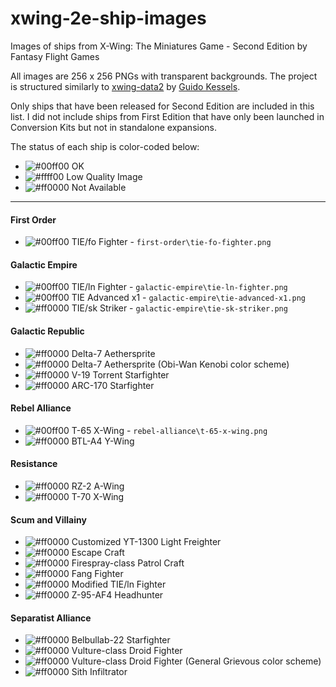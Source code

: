 # xwing-2e-ship-images
Images of ships from X-Wing: The Miniatures Game - Second Edition by Fantasy Flight Games

All images are 256 x 256 PNGs with transparent backgrounds. The project is structured similarly to [xwing-data2](https://github.com/guidokessels/xwing-data2/) by [Guido Kessels](https://github.com/guidokessels).

Only ships that have been released for Second Edition are included in this list. I did not include ships from First Edition that have only been launched in Conversion Kits but not in standalone expansions.

The status of each ship is color-coded below:

* ![#00ff00](https://placehold.it/15/00ff00/000000?text=+) OK
* ![#ffff00](https://placehold.it/15/ffff00/000000?text=+) Low Quality Image
* ![#ff0000](https://placehold.it/15/ff0000/000000?text=+) Not Available

---

#### First Order

* ![#00ff00](https://placehold.it/15/00ff00/000000?text=+) TIE/fo Fighter - `first-order\tie-fo-fighter.png`

#### Galactic Empire

* ![#00ff00](https://placehold.it/15/00ff00/000000?text=+) TIE/ln Fighter - `galactic-empire\tie-ln-fighter.png`
* ![#00ff00](https://placehold.it/15/00ff00/000000?text=+) TIE Advanced x1 - `galactic-empire\tie-advanced-x1.png`
* ![#ff0000](https://placehold.it/15/00ff00/000000?text=+) TIE/sk Striker - `galactic-empire\tie-sk-striker.png`

#### Galactic Republic

* ![#ff0000](https://placehold.it/15/ff0000/000000?text=+) Delta-7 Aethersprite
* ![#ff0000](https://placehold.it/15/ff0000/000000?text=+) Delta-7 Aethersprite (Obi-Wan Kenobi color scheme)
* ![#ff0000](https://placehold.it/15/ff0000/000000?text=+) V-19 Torrent Starfighter
* ![#ff0000](https://placehold.it/15/ff0000/000000?text=+) ARC-170 Starfighter

#### Rebel Alliance

* ![#00ff00](https://placehold.it/15/00ff00/000000?text=+) T-65 X-Wing - `rebel-alliance\t-65-x-wing.png`
* ![#ff0000](https://placehold.it/15/ff0000/000000?text=+) BTL-A4 Y-Wing

#### Resistance

* ![#ff0000](https://placehold.it/15/ff0000/000000?text=+) RZ-2 A-Wing
* ![#ff0000](https://placehold.it/15/ff0000/000000?text=+) T-70 X-Wing

#### Scum and Villainy

* ![#ff0000](https://placehold.it/15/ff0000/000000?text=+) Customized YT-1300 Light Freighter
* ![#ff0000](https://placehold.it/15/ff0000/000000?text=+) Escape Craft
* ![#ff0000](https://placehold.it/15/ff0000/000000?text=+) Firespray-class Patrol Craft
* ![#ff0000](https://placehold.it/15/ff0000/000000?text=+) Fang Fighter
* ![#ff0000](https://placehold.it/15/ff0000/000000?text=+) Modified TIE/ln Fighter
* ![#ff0000](https://placehold.it/15/ff0000/000000?text=+) Z-95-AF4 Headhunter

#### Separatist Alliance

* ![#ff0000](https://placehold.it/15/ff0000/000000?text=+) Belbullab-22 Starfighter
* ![#ff0000](https://placehold.it/15/ff0000/000000?text=+) Vulture-class Droid Fighter
* ![#ff0000](https://placehold.it/15/ff0000/000000?text=+) Vulture-class Droid Fighter (General Grievous color scheme)
* ![#ff0000](https://placehold.it/15/ff0000/000000?text=+) Sith Infiltrator
